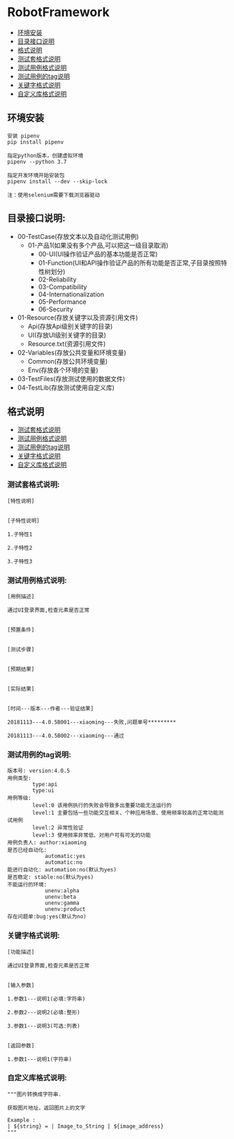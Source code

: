 # RobotFramework
 * [环境安装](#环境安装)
 * [目录接口说明](#目录接口说明)
 * [格式说明](#格式说明)
 * [测试套格式说明](#测试套格式说明)
 * [测试用例格式说明](#测试用例格式说明)
 * [测试用例的tag说明](#测试用例的tag说明)
 * [关键字格式说明](#关键字格式说明)
 * [自定义库格式说明](#自定义库格式说明)

## 环境安装
```dos
安装 pipenv
pip install pipenv

指定python版本，创建虚拟环境
pipenv --python 3.7

指定开发环境开始安装包
pipenv install --dev --skip-lock

注：使用selenium需要下载浏览器驱动
```

## 目录接口说明:

* 00-TestCase(存放文本以及自动化测试用例) 
    * 01-产品1(如果没有多个产品,可以把这一级目录取消)
        * 00-UI(UI操作验证产品的基本功能是否正常)
        * 01-Function(UI和API操作验证产品的所有功能是否正常,子目录按照特性树划分)
        * 02-Reliability 
        * 03-Compatibility 
        * 04-Internationalization 
        * 05-Performance
        * 06-Security 
* 01-Resource(存放关键字以及资源引用文件)
    * Api(存放Api级别关键字的目录)
    * UI(存放UI级别关键字的目录)
    * Resource.txt(资源引用文件)
* 02-Variables(存放公共变量和环境变量)
    * Common(存放公共环境变量)
    * Env(存放各个环境的变量)
* 03-TestFiles(存放测试使用的数据文件)
* 04-TestLib(存放测试使用自定义库)


## 格式说明

* [测试套格式说明](#测试套格式说明)
* [测试用例格式说明](#测试用例格式说明)
* [测试用例的tag说明](#测试用例的tag说明)
* [关键字格式说明](#关键字格式说明)
* [自定义库格式说明](#自定义库格式说明)


### 测试套格式说明:

```
[特性说明]


[子特性说明]

1.子特性1

2.子特性2

3.子特性3
```

### 测试用例格式说明:

```
[用例描述]

通过UI登录界面,检查元素是否正常


[预置条件]


[测试步骤]


[预期结果]


[实际结果]


[时间---版本---作者---验证结果]

20181113---4.0.5B001---xiaoming---失败,问题单号*********

20181113---4.0.5B002---xiaoming---通过
```


### 测试用例的tag说明:

```
版本号: version:4.0.5 
用例类型: 
        type:api 
        type:ui
用例等级: 
        level:0 该用例执行的失败会导致多出重要功能无法运行的
        level:1 主要包括一些功能交互相关、个种应用场景、使用频率较高的正常功能测试用例
        level:2 异常性验证
        level:3 使用频率非常低、对用户可有可无的功能
用例负责人: author:xiaoming
是否已经自动化:
            automatic:yes
            automatic:no
能进行自动化: automation:no(默认为yes)
是否稳定: stable:no(默认为yes)
不能运行的环境: 
            unenv:alpha 
            unenv:beta
            unenv:gamma
            unenv:product
存在问题单:bug:yes(默认为no)           
```


### 关键字格式说明:

```
[功能描述]

通过UI登录界面,检查元素是否正常


[输入参数]

1.参数1---说明1(必填:字符串)

2.参数2---说明2(必填:整形)

3.参数1---说明3(可选:列表)


[返回参数]

1.参数1---说明1(字符串)

```


### 自定义库格式说明:
```
"""图片转换成字符串.

获取图片地址，返回图片上的文字

Example :
| ${string} = | Image_to_String | ${image_address}
"""
```